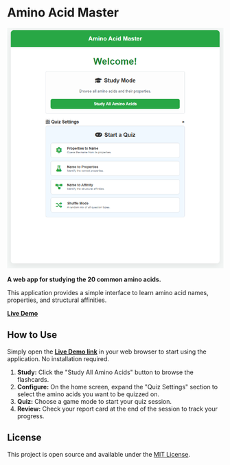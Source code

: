 # Amino Acid Master

![Amino Acid Master Screenshot](https://github.com/semvdn/AA_Quiz/blob/main/assets/Screenshot.png) 

**A web app for studying the 20 common amino acids.**

This application provides a simple interface to learn amino acid names, properties, and structural affinities.

**[Live Demo](https://semvdn.github.io/AA_Quiz/)** 

## How to Use

Simply open the **[Live Demo link](https://semvdn.github.io/AA_Quiz/)** in your web browser to start using the application. No installation required.

1.  **Study:** Click the "Study All Amino Acids" button to browse the flashcards.
2.  **Configure:** On the home screen, expand the "Quiz Settings" section to select the amino acids you want to be quizzed on.
3.  **Quiz:** Choose a game mode to start your quiz session.
4.  **Review:** Check your report card at the end of the session to track your progress.

## License

This project is open source and available under the [MIT License](LICENSE).
